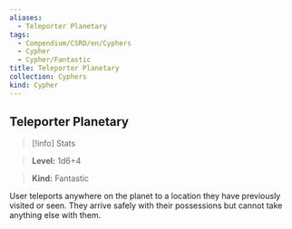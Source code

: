 ```yaml
---
aliases:
  - Teleporter Planetary
tags:
  - Compendium/CSRD/en/Cyphers
  - Cypher
  - Cypher/Fantastic
title: Teleporter Planetary
collection: Cyphers
kind: Cypher
---
```

## Teleporter Planetary    
>[!info] Stats    
> **Level:** 1d6+4    
> **Kind:** Fantastic  
    
User teleports anywhere on the planet to a location they have previously visited or seen. They arrive safely with their possessions but cannot take anything else with them.
